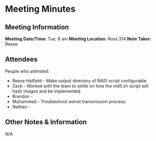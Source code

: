 # Meeting Minutes
## Meeting Information
**Meeting Date/Time:** Tue, 8 am
**Meeting Location:** Russ 314
**Note Taker:** Reese

## Attendees
People who attended:
- Reese Hatfield - Make output directory of RAID script configurable
- Zack - Worked with the team to settle on how the md5.sh script will hash images and be implemented
- Brandon - 
- Muhammed - Troubleshoot wenet transmission process. 
- Nathan - 

## Other Notes & Information
N/A

